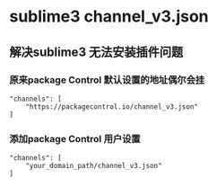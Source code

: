 # sublime3 channel_v3.json

## 解决sublime3 无法安装插件问题

### 原来package Control 默认设置的地址偶尔会挂
```
"channels": [
    "https://packagecontrol.io/channel_v3.json"
]
```

### 添加package Control 用户设置
```
"channels": [
    "your_domain_path/channel_v3.json"
]
```
